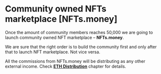 # Community owned NFTs marketplace \[NFTs.money]

Once the amount of community members reaches 50,000 we are going to launch community owned NFT marketplace – **NFTs.money**.

We are sure that the right order is to build the community first and only after that to launch NFT marketplace. Not vice versa.

All the commissions from NFTs.money will be distributing as any other external income. Check [**ETH Distribution**](../eth-distribution/) chapter for details.
